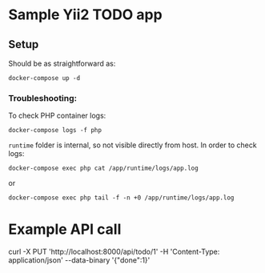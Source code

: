 # Sample Yii2 TODO app

## Setup

Should be as straightforward as: 

```
docker-compose up -d
```

### Troubleshooting: 

To check PHP container logs: 
```
docker-compose logs -f php
```

`runtime` folder is internal, so not visible directly from host. In order to check logs: 
```
docker-compose exec php cat /app/runtime/logs/app.log
```
or 
```
docker-compose exec php tail -f -n +0 /app/runtime/logs/app.log
```
# Example API call

curl -X PUT 'http://localhost:8000/api/todo/1' -H 'Content-Type: application/json' --data-binary '{"done":1}'
